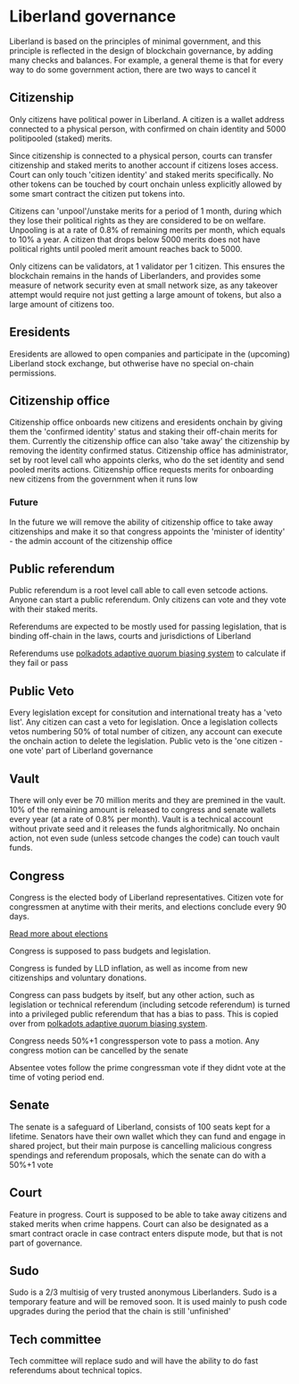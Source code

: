 # Liberland governance

Liberland is based on the principles of minimal government, and this principle is reflected in the design of blockchain governance,
by adding many checks and balances. For example, a general theme is that for every way to do some government action, there are two ways
to cancel it

## Citizenship

Only citizens have political power in Liberland. A citizen is a wallet address connected to a physical person, with confirmed
on chain identity and 5000 politipooled (staked) merits.

Since citizenship is connected to a physical person, courts can transfer citizenship and staked merits to another account if citizens loses access.
Court can only touch 'citizen identity' and staked merits specifically. No other tokens can be touched by court onchain unless
explicitly allowed by some smart contract the citizen put tokens into.

Citizens can 'unpool'/unstake merits for a period of 1 month, during which they lose their political rights as they are considered to be on welfare.
Unpooling is at a rate of 0.8% of remaining merits per month, which equals to 10% a year. 
A citizen that drops below 5000 merits does not have political rights until pooled merit amount reaches back to 5000.

Only citizens can be validators, at 1 validator per 1 citizen. This ensures the blockchain remains in the hands of Liberlanders, and provides
some measure of network security even at small network size, as any takeover attempt would require not just getting a large amount of tokens,
but also a large amount of citizens too.

## Eresidents

Eresidents are allowed to open companies and participate in the (upcoming) Liberland stock exchange, but othwerise have no special
on-chain permissions.

## Citizenship office

Citizenship office onboards new citizens and eresidents onchain by giving them the 'confirmed identity' status and staking their
off-chain merits for them.
Currently the citizenship office can also 'take away' the citizenship by removing the identity confirmed status.
Citizenship office has administrator, set by root level call who appoints clerks, who do the set identity and send pooled merits actions.
Citizenship office requests merits for onboarding new citizens from the government when it runs low

### Future

In the future we will remove the ability of citizenship office to take away citizenships and make it so that congress appoints 
the 'minister of identity' - the admin account of the citizenship office

## Public referendum

Public referendum is a root level call able to call even setcode actions. Anyone can start a public referendum.
Only citizens can vote and they vote with their staked merits.

Referendums are expected to be mostly used for passing legislation, that is binding off-chain in the laws, courts and jurisdictions of Liberland

Referendums use [polkadots adaptive quorum biasing system](https://wiki.polkadot.network/docs/learn/learn-governance#adaptive-quorum-biasing) to calculate if they fail or pass

## Public Veto

Every legislation except for consitution and international treaty has a 'veto list'. Any citizen can cast a veto for legislation.
Once a legislation collects vetos numbering 50% of total number of citizen, any account can execute the onchain action to delete the legislation.
Public veto is the 'one citizen - one vote' part of Liberland governance

## Vault

There will only ever be 70 million merits and they are premined in the vault. 
10% of the remaining amount is released to congress and senate wallets every year (at a rate
of 0.8% per month). Vault is a technical account without private seed and it releases the funds alghoritmically. No onchain action,
not even sude (unless setcode changes the code) can touch vault funds.

## Congress

Congress is the elected body of Liberland representatives. Citizen vote for congressmen at anytime with their merits,
and elections conclude every 90 days. 

[Read more about elections](voting.md)

Congress is supposed to pass budgets and legislation.

Congress is funded by LLD inflation, as well as income from new citizenships and voluntary donations.

Congress can pass budgets by itself, but any other action, such as legislation or technical referendum (including setcode referendum)
is turned into a privileged public referendum that has a bias to pass. This is copied over from [polkadots adaptive quorum biasing system](https://wiki.polkadot.network/docs/learn/learn-governance#adaptive-quorum-biasing).

Congress needs 50%+1 congressperson vote to pass a motion. Any congress motion can be cancelled by the senate

Absentee votes follow the prime congressman vote if they didnt vote at the time of voting period end.

## Senate

The senate is a safeguard of Liberland, consists of 100 seats kept for a lifetime. Senators have their own wallet which they can fund
and engage in shared project, but their main purpose is cancelling malicious congress spendings and referendum proposals, which
the senate can do with a 50%+1 vote

## Court

Feature in progress.
Court is supposed to be able to take away citizens and staked merits when crime happens.
Court can also be designated as a smart contract oracle in case contract enters dispute mode, but that is not part of governance.

## Sudo

Sudo is a 2/3 multisig of very trusted anonymous Liberlanders. Sudo is a temporary feature and will be removed soon. 
It is used mainly to push code upgrades during the period that the chain is still 'unfinished'

## Tech committee

Tech committee will replace sudo and will have the ability to do fast referendums about technical topics.
